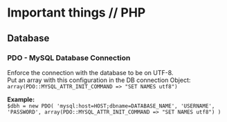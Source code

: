 # Important things // PHP

## Database
### PDO - MySQL Database Connection
Enforce the connection with the database to be on UTF-8.  
Put an array with this configuration in the DB connection Object:  
`array(PDO::MYSQL_ATTR_INIT_COMMAND => "SET NAMES utf8")`

**Example:**  
`$dbh = new PDO(
    'mysql:host=HOST;dbname=DATABASE_NAME',
    'USERNAME',
    'PASSWORD',
    array(PDO::MYSQL_ATTR_INIT_COMMAND => "SET NAMES utf8")
)`


